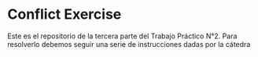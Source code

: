 
# Conflict Exercise
Este es el repositorio de la tercera parte del Trabajo Práctico N°2.
Para resolverlo debemos seguir una serie de instrucciones dadas por la cátedra
